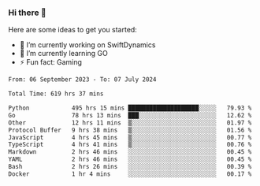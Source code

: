 ### Hi there 👋

Here are some ideas to get you started:

- 🔭 I’m currently working on SwiftDynamics
- 🌱 I’m currently learning GO
-  ⚡ Fun fact: Gaming
  
  <!--
- 👯 I’m looking to collaborate on ...
- 🤔 I’m looking for help with ...
- 💬 Ask me about ...
- 📫 How to reach me: ...
- 😄 Pronouns: ...
-->

<!--START_SECTION:waka-->

```txt
From: 06 September 2023 - To: 07 July 2024

Total Time: 619 hrs 37 mins

Python            495 hrs 15 mins ████████████████████░░░░░   79.93 %
Go                78 hrs 13 mins  ███░░░░░░░░░░░░░░░░░░░░░░   12.62 %
Other             12 hrs 11 mins  ▒░░░░░░░░░░░░░░░░░░░░░░░░   01.97 %
Protocol Buffer   9 hrs 38 mins   ▒░░░░░░░░░░░░░░░░░░░░░░░░   01.56 %
JavaScript        4 hrs 45 mins   ▒░░░░░░░░░░░░░░░░░░░░░░░░   00.77 %
TypeScript        4 hrs 41 mins   ▒░░░░░░░░░░░░░░░░░░░░░░░░   00.76 %
Markdown          2 hrs 46 mins   ░░░░░░░░░░░░░░░░░░░░░░░░░   00.45 %
YAML              2 hrs 46 mins   ░░░░░░░░░░░░░░░░░░░░░░░░░   00.45 %
Bash              2 hrs 26 mins   ░░░░░░░░░░░░░░░░░░░░░░░░░   00.39 %
Docker            1 hr 4 mins     ░░░░░░░░░░░░░░░░░░░░░░░░░   00.17 %
```

<!--END_SECTION:waka-->
